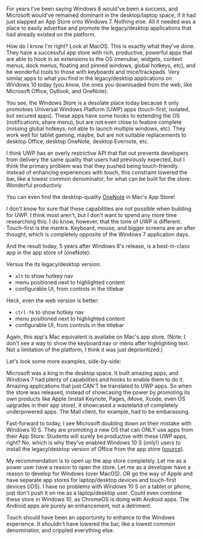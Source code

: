 For years I've been saying Windows 8 would've been a success, and Microsoft would've remained dominant in the desktop/laptop space, if it had just slapped an App Store onto Windows 7. Nothing else. All it needed was a place to easily advertise and promote the legacy/desktop applications that had already existed on the platform.

How do I know I'm right? Look at MacOS. This is exactly what they've done. They have a successful app store with rich, productive, powerful apps that are able to hook in as extensions to the OS (menubar, widgets, context menus, dock menus, floating and pinned windows, global hotkeys, etc), and be wonderful tools to those with keyboards and mice/trackpads. Very similar apps to what you find in the legacy/desktop applications on Windows 10 today (you know, the ones you downloaded from the web, like Microsoft Office, Outlook, and OneNote).

You see, the Windows Store is a desolate place today because it only promotoes Universal Windows Platform (UWP) apps (touch-first, isolated, but secured apps). These apps have some hooks to extending the OS (notifications, share menu), but are not even close to feature complete (missing global hotkeys, not able to launch multiple windows, etc). They work well for tablet gaming, maybe, but are not suitable replacements to desktop Office, desktop OneNote, desktop Evernote, etc.

I think UWP has an overly restrictive API that flat out prevents developers from delivery the same quality that users had previously expected, but I think the primary problem was that they pushed being touch-friendly. Instead of enhancing experiences with touch, this constraint lowered the bar, like a lowest common denominator, for what can be built for the store. Wonderful productiviy

 You can even find the desktop-quality [OneNote](https://itunes.apple.com/us/app/microsoft-onenote/id784801555?mt=12) in Mac's App Store!





I don't know for sure that these capabilities are not possible when building for UWP. I think most aren't, but I don't want to spend any more time researching this. I do know, however, that the tone of UWP is different. Touch-first is the mantra. Keyboard, mouse, and bigger screens are an after thought, which is completely opposite of the Windows 7 application days.

And the result today, 5 years after Windows 8's release, is a best-in-class app in the app store of (oneNote):

Versus the its legacy/desktop version:
- `alt` to show hotkey nav
- menu positioned next to highlighted content
- configurable UI, from controls in the titlebar

Heck, even the web version is better:
- `ctrl-f6` to show hotkey nav
- menu positioned next to highlighted content
- configurable UI, from controls in the titlebar

Again, this app's Mac equivalent is availabe on Mac's app store. (Note: I don't see a way to show the keyboard nav or menu after highlighting text. Not a limitation of the platform, I think it was just deprioritized.)


Let's look some more examples, side-by-side:




Microsoft was a king in the desktop space. It built amazing apps, and Windows 7 had plenty of capabilities and hooks to enable them to do it. Amazing applications that just CAN'T be translated to UWP apps. So when the store was released, instead of showcasing the power by promoting its own products like Apple (install Keynote, Pages, iMove, Xcode, even OS upgrades in their app store), it showcased a wasteland of completely underpowered apps. The Mail client, for example, had to be embarassing.

Fast-forward to today, I see Microsoft doubling down on their mistake with Windows 10 S. They are promoting a new OS that can ONLY use apps from their App Store. Students will surely be productive with these UWP apps, right? No, which is why they've enabled Windows 10 S (only!) users to install the legacy/desktop version of Office from the app store ([source](https://www.windowscentral.com/how-install-microsoft-office-apps-windows-10-s-devices)).

My recommendation is to open up the app store completely. Let me as a power user have a reason to open the store. Let me as a developer have a reason to develop for Windows (over MacOS). OR go the way of Apple and have separate app stores for laptop/desktop devices and touch-first devices (iOS). I have no problems with Windows 10 S on a tablet or phone, just don't push it on me as a laptop/desktop user. Could even combine these store in Windows 10, as ChromeOS is doing with Android apps. The Android apps are purely an enhancement, not a detriment.

Touch should have been an opportunity to enhance to the Windows experience. It shouldn't have lowered the bar, like a lowest common denominatior, and crippled everything else.